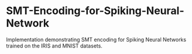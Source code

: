 # SMT-Encoding-for-Spiking-Neural-Network
Implementation demonstrating SMT encoding for Spiking Neural Networks trained on the IRIS and MNIST datasets.
